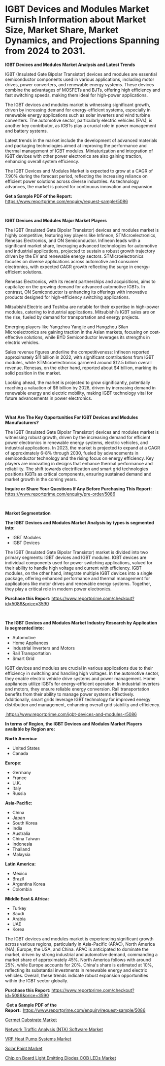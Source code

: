 <p><h1>IGBT Devices and Modules Market Furnish Information about Market Size, Market Share, Market Dynamics, and Projections Spanning from 2024 to 2031.</h1></p><p><strong>IGBT Devices and Modules Market Analysis and Latest Trends</strong></p>
<p><p>IGBT (Insulated Gate Bipolar Transistor) devices and modules are essential semiconductor components used in various applications, including motor drives, power converters, and renewable energy systems. These devices combine the advantages of MOSFETs and BJTs, offering high efficiency and fast switching speeds, making them ideal for high-power applications. </p><p>The IGBT devices and modules market is witnessing significant growth, driven by increasing demand for energy-efficient systems, especially in renewable energy applications such as solar inverters and wind turbine converters. The automotive sector, particularly electric vehicles (EVs), is another key contributor, as IGBTs play a crucial role in power management and battery systems.</p><p>Latest trends in the market include the development of advanced materials and packaging technologies aimed at improving the performance and thermal management of IGBT modules. Miniaturization and integration of IGBT devices with other power electronics are also gaining traction, enhancing overall system efficiency.</p><p>The IGBT Devices and Modules Market is expected to grow at a CAGR of 7.90% during the forecast period, reflecting the increasing reliance on efficient power solutions across diverse industries. As technology advances, the market is poised for continuous innovation and expansion.</p></p>
<p><strong>Get a Sample PDF of the Report:&nbsp;</strong> <a href="https://www.reportprime.com/enquiry/request-sample/5086">https://www.reportprime.com/enquiry/request-sample/5086</a></p>
<p>&nbsp;</p>
<p><strong>IGBT Devices and Modules Major Market Players</strong></p>
<p><p>The IGBT (Insulated Gate Bipolar Transistor) devices and modules market is highly competitive, featuring key players like Infineon, STMicroelectronics, Renesas Electronics, and ON Semiconductor. Infineon leads with a significant market share, leveraging advanced technologies for automotive and industrial applications, projected to sustain a robust growth trajectory driven by the EV and renewable energy sectors. STMicroelectronics focuses on diverse applications across automotive and consumer electronics, with expected CAGR growth reflecting the surge in energy-efficient solutions.</p><p>Renesas Electronics, with its recent partnerships and acquisitions, aims to capitalize on the growing demand for advanced automotive IGBTs. In contrast, ON Semiconductor is enhancing its offerings with innovative products designed for high-efficiency switching applications.</p><p>Mitsubishi Electric and Toshiba are notable for their expertise in high-power modules, catering to industrial applications. Mitsubishi’s IGBT sales are on the rise, fueled by demand for transportation and energy projects.</p><p>Emerging players like Yangzhou Yangjie and Hangzhou Silan Microelectronics are gaining traction in the Asian markets, focusing on cost-effective solutions, while BYD Semiconductor leverages its strengths in electric vehicles.</p><p>Sales revenue figures underline the competitiveness: Infineon reported approximately $11 billion in 2022, with significant contributions from IGBT modules, while STMicroelectronics garnered around $12.5 billion overall revenue. Renesas, on the other hand, reported about $4 billion, marking its solid position in the market.</p><p>Looking ahead, the market is projected to grow significantly, potentially reaching a valuation of $6 billion by 2028, driven by increasing demand in renewable energy and electric mobility, making IGBT technology vital for future advancements in power electronics.</p></p>
<p>&nbsp;</p>
<p><strong>What Are The Key Opportunities For IGBT Devices and Modules Manufacturers?</strong></p>
<p><p>The IGBT (Insulated Gate Bipolar Transistor) devices and modules market is witnessing robust growth, driven by the increasing demand for efficient power electronics in renewable energy systems, electric vehicles, and industrial applications. In 2023, the market is projected to expand at a CAGR of approximately 6-8% through 2030, fueled by advancements in semiconductor technology and the rising focus on energy efficiency. Key players are innovating in designs that enhance thermal performance and reliability. The shift towards electrification and smart grid technologies positions IGBTs as critical components, ensuring sustained demand and market growth in the coming years.</p></p>
<p><strong>Inquire or Share Your Questions If Any Before Purchasing This Report:</strong> <a href="https://www.reportprime.com/enquiry/pre-order/5086">https://www.reportprime.com/enquiry/pre-order/5086</a></p>
<p>&nbsp;</p>
<p><strong>Market Segmentation</strong></p>
<p><strong>The IGBT Devices and Modules Market Analysis by types is segmented into:</strong></p>
<p><ul><li>IGBT Modules</li><li>IGBT Devices</li></ul></p>
<p><p>The IGBT (Insulated Gate Bipolar Transistor) market is divided into two primary segments: IGBT devices and IGBT modules. IGBT devices are individual components used for power switching applications, valued for their ability to handle high voltage and current with efficiency. IGBT modules, on the other hand, integrate multiple IGBT devices into a single package, offering enhanced performance and thermal management for applications like motor drives and renewable energy systems. Together, they play a critical role in modern power electronics.</p></p>
<p><strong>Purchase this Report:&nbsp;</strong><a href="https://www.reportprime.com/checkout?id=5086&price=3590">https://www.reportprime.com/checkout?id=5086&price=3590</a></p>
<p>&nbsp;</p>
<p><strong>The IGBT Devices and Modules Market Industry Research by Application is segmented into:</strong></p>
<p><ul><li>Automotive</li><li>Home Appliances</li><li>Industrial Inverters and Motors</li><li>Rail Transportation</li><li>Smart Grid</li></ul></p>
<p><p>IGBT devices and modules are crucial in various applications due to their efficiency in switching and handling high voltages. In the automotive sector, they enable electric vehicle drive systems and power management. Home appliances utilize IGBTs for energy-efficient operation. In industrial inverters and motors, they ensure reliable energy conversion. Rail transportation benefits from their ability to manage power systems effectively. Additionally, smart grids leverage IGBT technology for improved energy distribution and management, enhancing overall grid stability and efficiency.</p></p>
<p><a href="https://www.reportprime.com/igbt-devices-and-modules-r5086">&nbsp;https://www.reportprime.com/igbt-devices-and-modules-r5086</a></p>
<p><strong>In terms of Region, the IGBT Devices and Modules Market Players available by Region are:</strong></p>
<p>
    <p> <strong> North America: </strong>
        <ul>
            <li>United States</li>
            <li>Canada</li>
        </ul>
        </p> 
    <p> <strong> Europe: </strong>
        <ul>
            <li>Germany</li>
            <li>France</li>
            <li>U.K.</li>
            <li>Italy</li>
            <li>Russia</li>
        </ul>
        </p> 
    <p> <strong> Asia-Pacific: </strong>
        <ul>
            <li>China</li>
            <li>Japan</li>
            <li>South Korea</li>
            <li>India</li>
            <li>Australia</li>
            <li>China Taiwan</li>
            <li>Indonesia</li>
            <li>Thailand</li>
            <li>Malaysia</li>
        </ul>
        </p> 
    <p> <strong> Latin America: </strong>
        <ul>
            <li>Mexico</li>
            <li>Brazil</li>
            <li>Argentina Korea</li>
            <li>Colombia</li>
        </ul>
        </p> 
    <p> <strong> Middle East & Africa: </strong>
        <ul>
            <li>Turkey</li>
            <li>Saudi</li>
            <li>Arabia</li>
            <li>UAE</li>
            <li>Korea</li>
        </ul>
    </p>
    </p>
<p><p>The IGBT devices and modules market is experiencing significant growth across various regions, particularly in Asia-Pacific (APAC), North America (NA), Europe, the USA, and China. APAC is anticipated to dominate the market, driven by strong industrial and automotive demand, commanding a market share of approximately 45%. North America follows with around 25%, while Europe accounts for 20%. China's share is estimated at 10%, reflecting its substantial investments in renewable energy and electric vehicles. Overall, these trends indicate robust expansion opportunities within the IGBT sector globally.</p></p>
<p><strong>Purchase this Report: </strong><a href="https://www.reportprime.com/checkout?id=5086&price=3590">https://www.reportprime.com/checkout?id=5086&price=3590</a></p>
<p>&nbsp;<strong>Get a Sample PDF of the Report:&nbsp;&nbsp;</strong><a href="https://www.reportprime.com/enquiry/request-sample/5086">https://www.reportprime.com/enquiry/request-sample/5086</a></p>
<p><strong></strong></p>
<p><p><a href="https://github.com/mauripalmi/Market-Research-Report-List-5/blob/main/cermet-cubstrate-market.md">Cermet Cubstrate Market</a></p><p><a href="https://issuu.com/reportprime-2/docs/network-traffic-analysis-nta-softwa_74629ba424829e">Network Traffic Analysis (NTA) Software Market</a></p><p><a href="https://www.linkedin.com/pulse/vrf-heat-pump-systems-market-global-insights-sales-trends-cnjwe?trackingId=QoYpRHCiTfybRQos8hVi0Q%3D%3D">VRF Heat Pump Systems Market</a></p><p><a href="https://www.linkedin.com/pulse/deep-dive-solar-paint-market-itstrends-segmentation-k3iye?trackingId=BrWhkoAyQLyAiRdtLZg0IQ%3D%3D">Solar Paint Market</a></p><p><a href="https://github.com/gulaimolin/Market-Research-Report-List-6/blob/main/chip-on-board-light-emitting-diodes-cob-leds-market.md">Chip on Board Light Emitting Diodes COB LEDs Market</a></p></p>